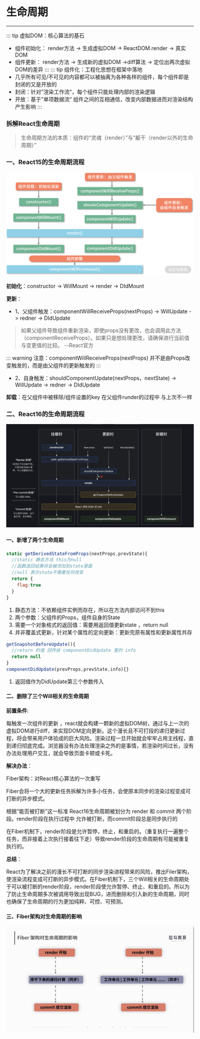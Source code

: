 # 生命周期
---
::: tip 虚拟DOM：核心算法的基石
- 组件初始化： render方法 -> 生成虚拟DOM -> ReactDOM.render -> 真实DOM
- 组件更新： render方法 -> 生成新的虚拟DOM ->diff算法 -> 定位出两次虚拟DOM的差异
:::
::: tip 组件化：工程化思想在框架中落地
- 几乎所有可见/不可见的内容都可以被抽离为各种各样的组件，每个组件即是封闭的又是开放的
- 封闭：针对”渲染工作流“，每个组件只能处理内部的渲染逻辑
- 开放：基于”单项数据流“ 组件之间的互相通信，改变内部数据进而对渲染结构产生影响
:::

### 拆解React生命周期
> 生命周期方法的本质：组件的“灵魂（render）”与“躯干（render以外的生命周期）”
### 一、React15的生命周期流程

![图片](/blog/Component01.png)

**初始化**：constructor -> WillMount -> render -> DIdMount

**更新**：
- 1、父组件触发：componentWillReceiveProps(nextProps) -> WillUpdate -> redner -> DIdUpdate
> 如果父组件导致组件重新渲染，即使props没有更改，也会调用此方法（componentReceiveProps）。如果只是想处理更改，请确保进行当前值与变更值的比较。  --React官方  

::: warning
注意：componentWillReceiveProps(nextProps) 并不是由Props改变触发的，而是由父组件的更新触发的
:::
- 2、自身触发：shouldComponentUpdate(nextProps，nextState) -> WillUpdate -> redner -> DIdUpdate

**卸载**：在父组件中被移除/组件设置的key 在父组件runder的过程中 与上次不一样
### 二、React16的生命周期流程

![图片](/blog/Component02.png)

#### 一、新增了两个生命周期
```jsx
static getDerivedStateFromProps(nextProps,prevState){
  //static 静态方法 this为null
  //函数返回结果将会被添加到state里面 
  //null 表示state不需要任何改变 
  return {
    flag:true
  }
}
```
1. 静态方法：不依赖组件实例而存在，所以在方法内部访问不到this
2. 两个参数：父组件的Props，组件自身的State
3. 需要一个对象格式的返回值：需要用返回值更新state ，return null
4. 并非覆盖式更新，针对某个属性的定向更新：更新完原有属性和更新属性共存
```jsx
getSnapshotBeforeUpdate(){
  //return 的值 回传给 componentDidUpdate 里的 info
  return null
} 
componentDidUpdate(prevProps,prevState,info){}
```
1. 返回值作为DidUpdate第三个参数传入
#### 二、删除了三个Will相关的生命周期
**前置条件**:

每触发一次组件的更新 ，react就会构建一颗新的虚拟DOM树，通过与上一次的虚拟DOM进行diff，来实现DOM定向更新。这个漫长且不可打段的递归更新过程，将会带来用户体验成的巨大风险。渲染过程一旦开始就会牢牢占用主线程，直到递归彻底完成。浏览器没有办法处理渲染之外的是事情，若渲染时间过长，没有办法处理用户交互，就会导致页面卡顿或卡死。

**解决办法**：

Fiber架构：对React核心算法的一次重写

Fiber会将一个大的更新任务拆解为许多小任务，会使原本同步的渲染过程变成可打断的异步模式。

根据“能否被打断”这一标准 React16生命周期被划分为 render 和 commit  两个阶段。render阶段在执行过程中 允许被打断，而commit阶段总是同步执行的

在Fiber机制下，render阶段是允许暂停，终止，和重启的。（重复执行一遍整个任务，而非接着上次执行接着往下走）导致render阶段的生命周期有可能被重复执行的。

**总结**：

React为了解决之前的漫长不可打断的同步渲染进程带来的风险，推出Filer架构，使渲染流程变成可打断的异步模式。在Fiber机制下，三个Will相关的生命周期处于可以被打断的render阶段，render阶段使允许暂停、终止、和重启的。所以为了防止生命周期多次被调用导致出现BUG，进而删除和引入新的生命周期，同时也确保了生命周期的行为更加纯粹、可控、可预测。
#### 三、Fiber架构对生命周期的影响
![图片](/blog/Component03.png)



